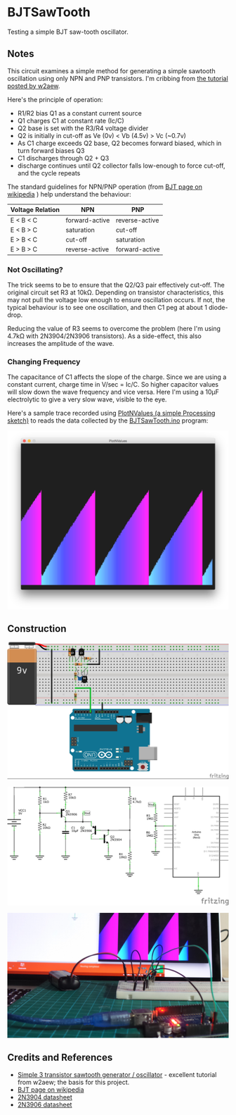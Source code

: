 # BJTSawTooth

Testing a simple BJT saw-tooth oscillator.

## Notes

This circuit examines a simple method for generating a simple sawtooth oscillation using only NPN and PNP transistors.
I'm cribbing from [the tutorial posted by w2aew](https://youtu.be/2a1I1X3RV0g).

Here's the principle of operation:
* R1/R2 bias Q1 as a constant current source
* Q1 charges C1 at constant rate (Ic/C)
* Q2 base is set with the R3/R4 voltage divider
* Q2 is initially in cut-off as Ve (0v) < Vb (4.5v) > Vc (~0.7v)
* As C1 charge exceeds Q2 base, Q2 becomes forward biased, which in turn forward biases Q3
* C1 discharges through Q2 + Q3
* discharge continues until Q2 collector falls low-enough to force cut-off, and the cycle repeats

The standard guidelines for NPN/PNP operation (from
[BJT page on wikipedia](https://en.wikipedia.org/wiki/Bipolar_junction_transistor)
) help understand the behaviour:

| Voltage Relation | NPN            | PNP            |
|------------------|----------------|----------------|
| E < B < C        | forward-active | reverse-active |
| E < B > C        | saturation     | cut-off        |
| E > B < C        | cut-off        | saturation     |
| E > B > C        | reverse-active | forward-active |


### Not Oscillating?

The trick seems to be to ensure that the Q2/Q3 pair effectively cut-off.
The original circuit set R3 at 10kΩ. Depending on transistor characteristics, this may not pull the voltage low enough to ensure oscillation occurs.
If not, the typical behaviour is to see one oscillation, and then C1 peg at about 1 diode-drop.

Reducing the value of R3 seems to overcome the problem (here I'm using 4.7kΩ with 2N3904/2N3906 transistors).
As a side-effect, this also increases the amplitude of the wave.

### Changing Frequency

The capacitance of C1 affects the slope of the charge. Since we are using a constant current, charge time in V/sec = Ic/C.
So higher capacitor values will slow down the wave frequency and vice versa.
Here I'm using a 10µF electrolytic to give a very slow wave, visible to the eye.

Here's a sample trace recorded using [PlotNValues (a simple Processing sketch)](../../processing/PlotNValues) to
reads the data collected by the [BJTSawTooth.ino](./BJTSawTooth) program:

![processing trace](./assets/processing_trace.png?raw=true)

## Construction

![Breadboard](./assets/BJTSawTooth_bb.jpg?raw=true)

![The Schematic](./assets/BJTSawTooth_schematic.jpg?raw=true)

![The Build](./assets/BJTSawTooth_build.jpg?raw=true)

## Credits and References
* [Simple 3 transistor sawtooth generator / oscillator](https://youtu.be/2a1I1X3RV0g) - excellent tutorial from w2aew; the basis for this project.
* [BJT page on wikipedia](https://en.wikipedia.org/wiki/Bipolar_junction_transistor)
* [2N3904 datasheet](http://www.futurlec.com/Transistors/2N3904.shtml)
* [2N3906 datasheet](http://www.futurlec.com/Transistors/2N3906.shtml)